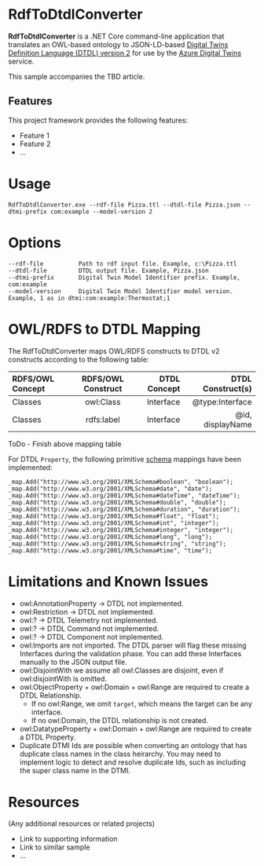 # RdfToDtdlConverter

**RdfToDtdlConverter** is a .NET Core command-line application that translates an OWL-based ontology to JSON-LD-based [Digital Twins Definition Language (DTDL) version 2](https://github.com/Azure/opendigitaltwins-dtdl/blob/master/DTDL/v2/dtdlv2.md) for use by the [Azure Digital Twins](https://docs.microsoft.com/azure/digital-twins/overview) service. 

This sample accompanies the TBD article.

## Features

This project framework provides the following features:

* Feature 1
* Feature 2
* ...

# Usage

```RdfToDtdlConverter.exe --rdf-file Pizza.ttl --dtdl-file Pizza.json --dtmi-prefix com:example --model-version 2```

# Options

```
--rdf-file          Path to rdf input file. Example, c:\Pizza.ttl
--dtdl-file         DTDL output file. Example, Pizza.json
--dtmi-prefix       Digital Twin Model Identifier prefix. Example, com:example
--model-version     Digital Twin Model Identifier model version. Example, 1 as in dtmi:com:example:Thermostat;1
```

# OWL/RDFS to DTDL Mapping

The RdfToDtdlConverter maps OWL/RDFS constructs to DTDL v2 constructs according to the following table:

| RDFS/OWL Concept       | RDFS/OWL Construct     | DTDL Concept     | DTDL Construct(s)     |
| :------------- | :----------: | -----------: | -----------: |
|  Classes | owl:Class   | Interface    | @type:Interface |
| Classes   | rdfs:label |Interface | @id, displayName

ToDo - Finish above mapping table

For DTDL ```Property```, the following primitive [schema](https://github.com/Azure/opendigitaltwins-dtdl/blob/master/DTDL/v2/dtdlv2.md#schemas) mappings have been implemented:
```
_map.Add("http://www.w3.org/2001/XMLSchema#boolean", "boolean");
_map.Add("http://www.w3.org/2001/XMLSchema#date", "date");
_map.Add("http://www.w3.org/2001/XMLSchema#dateTime", "dateTime");
_map.Add("http://www.w3.org/2001/XMLSchema#double", "double");
_map.Add("http://www.w3.org/2001/XMLSchema#duration", "duration");
_map.Add("http://www.w3.org/2001/XMLSchema#float", "float");
_map.Add("http://www.w3.org/2001/XMLSchema#int", "integer");
_map.Add("http://www.w3.org/2001/XMLSchema#integer", "integer");
_map.Add("http://www.w3.org/2001/XMLSchema#long", "long");
_map.Add("http://www.w3.org/2001/XMLSchema#string", "string");
_map.Add("http://www.w3.org/2001/XMLSchema#time", "time");
```

# Limitations and Known Issues
- owl:AnnotationProperty -> DTDL not implemented.
- owl:Restriction -> DTDL not implemented.
- owl:? -> DTDL Telemetry not implemented.
- owl:? -> DTDL Command not implemented.
- owl:? -> DTDL Component not implemented.
- owl:Imports are not imported. The DTDL parser will flag these missing Interfaces during the validation phase. You can add these Interfaces manually to the JSON output file. 
- owl:DisjointWith we assume all owl:Classes are disjoint, even if owl:disjointWith is omitted.
- owl:ObjectProperty + owl:Domain + owl:Range are required to create a DTDL Relationship. 
  - If no owl:Range, we omit ```target```, which means the target can be any interface. 
  - If no owl:Domain, the DTDL relationship is not created. 
- owl:DatatypeProperty + owl:Domain + owl:Range are required to create a DTDL Property.
- Duplicate DTMI Ids are possible when converting an ontology that has duplicate class names in the class heirarchy. You may need to implement logic to detect and resolve duplicate Ids, such as including the super class name in the DTMI.

# Resources

(Any additional resources or related projects)

- Link to supporting information
- Link to similar sample
- ...
